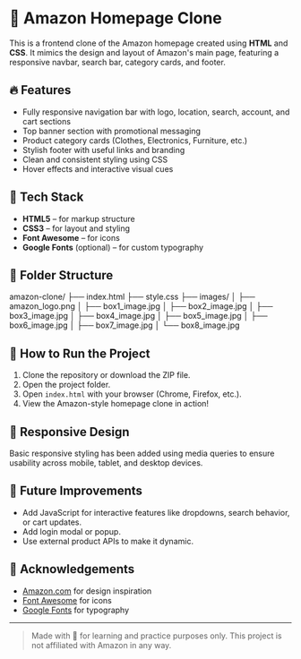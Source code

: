 # 🛒 Amazon Homepage Clone

This is a frontend clone of the Amazon homepage created using **HTML** and **CSS**. It mimics the design and layout of Amazon's main page, featuring a responsive navbar, search bar, category cards, and footer.

## 🔥 Features

- Fully responsive navigation bar with logo, location, search, account, and cart sections
- Top banner section with promotional messaging
- Product category cards (Clothes, Electronics, Furniture, etc.)
- Stylish footer with useful links and branding
- Clean and consistent styling using CSS
- Hover effects and interactive visual cues

## 🧰 Tech Stack

- **HTML5** – for markup structure
- **CSS3** – for layout and styling
- **Font Awesome** – for icons
- **Google Fonts** (optional) – for custom typography

## 📁 Folder Structure

amazon-clone/
├── index.html
├── style.css
├── images/
│ ├── amazon_logo.png
│ ├── box1_image.jpg
│ ├── box2_image.jpg
│ ├── box3_image.jpg
│ ├── box4_image.jpg
│ ├── box5_image.jpg
│ ├── box6_image.jpg
│ ├── box7_image.jpg
│ └── box8_image.jpg


## 🚀 How to Run the Project

1. Clone the repository or download the ZIP file.
2. Open the project folder.
3. Open `index.html` with your browser (Chrome, Firefox, etc.).
4. View the Amazon-style homepage clone in action!

## 📱 Responsive Design

Basic responsive styling has been added using media queries to ensure usability across mobile, tablet, and desktop devices.

## 📌 Future Improvements

- Add JavaScript for interactive features like dropdowns, search behavior, or cart updates.
- Add login modal or popup.
- Use external product APIs to make it dynamic.

## 🙌 Acknowledgements

- [Amazon.com](https://www.amazon.com) for design inspiration
- [Font Awesome](https://fontawesome.com/) for icons
- [Google Fonts](https://fonts.google.com) for typography

---

> Made with 💙 for learning and practice purposes only. This project is not affiliated with Amazon in any way.

